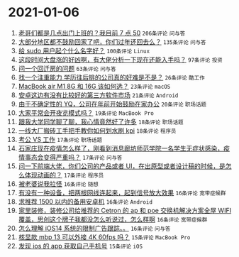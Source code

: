 # 2021-01-06

1. [老哥们都是几点出门上班的？我目前 7 点 50](https://www.v2ex.com/t/742058) `206条评论` `问与答`
1. [大部分地区都不鼓励回家了吧，你们过年还回去么？](https://www.v2ex.com/t/742124) `135条评论` `问与答`
1. [给 sudo 用户起个什么名字好？](https://www.v2ex.com/t/742093) `100条评论` `Linux`
1. [这段时间大盘涨的好凶啊，有大佬分析一下现在还能入手吗？](https://www.v2ex.com/t/742063) `97条评论` `投资`
1. [问一个回迁房的问题](https://www.v2ex.com/t/742048) `63条评论` `问与答`
1. [找一个注重能力 学历往后排的公司真的好难是不是？](https://www.v2ex.com/t/742189) `26条评论` `酷工作`
1. [MacBook air M1 8G 和 16G 该如何选？](https://www.v2ex.com/t/742075) `23条评论` `macOS`
1. [安卓这边有没有比较好的第三方软件市场](https://www.v2ex.com/t/742162) `21条评论` `Android`
1. [由于不确定性的 YQ，公司在年前开始鼓励在家办公](https://www.v2ex.com/t/742205) `20条评论` `职场话题`
1. [大家平常会开夜览模式吗？](https://www.v2ex.com/t/742056) `19条评论` `MacBook Pro`
1. [跟我大学同学聊了聊，我心情竟然好了许多](https://www.v2ex.com/t/742127) `18条评论` `职场话题`
1. [一线大厂搬砖工手把手教你如何划水刷 kpi](https://www.v2ex.com/t/742087) `18条评论` `程序员`
1. [考公 VS 工作](https://www.v2ex.com/t/742220) `17条评论` `职场话题`
1. [石家庄现在疫情怎么样了，刚看到消息廊坊师范学院一名学生无症状感染，疫情事态会变得严重吗？](https://www.v2ex.com/t/742191) `17条评论` `问与答`
1. [问一下前端大佬，你们公司的产品或者 UI，在出原型或者设计稿的时候，是怎么体现动画的？](https://www.v2ex.com/t/742168) `17条评论` `程序员`
1. [被老婆说我拉怪](https://www.v2ex.com/t/742231) `16条评论` `随想`
1. [有没有一种设备，把两根网线连起来，起到信号放大效果](https://www.v2ex.com/t/742084) `16条评论` `宽带症候群`
1. [求推荐 1500 以内的备用安卓机](https://www.v2ex.com/t/742059) `16条评论` `Android`
1. [家里装修，装修公司给推荐的 Cetron 的 ap 和 poe 交换机解决方案全屋 WIFI 覆盖，思创这个牌子我都没怎么听说过，怎么样啊](https://www.v2ex.com/t/742051) `16条评论` `宽带症候群`
1. [怎么理解 iOS14 系统的限制广告跟踪。。](https://www.v2ex.com/t/742049) `16条评论` `问与答`
1. [核显款 mbp 13 可以外接 4K 60fps 吗？](https://www.v2ex.com/t/742219) `15条评论` `MacBook Pro`
1. [发现 ios 的 app 获取自己手机号](https://www.v2ex.com/t/742198) `15条评论` `iOS`
